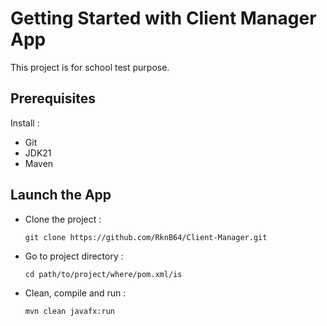 # Getting Started with Client Manager App

This project is for school test purpose.

## Prerequisites

Install :
- Git
- JDK21
- Maven

## Launch the App

- Clone the project :
  ```
  git clone https://github.com/RknB64/Client-Manager.git
  ```
  
- Go to project directory :
  ```
  cd path/to/project/where/pom.xml/is
  ```
  
- Clean, compile and run :
  ```
  mvn clean javafx:run
  ```

